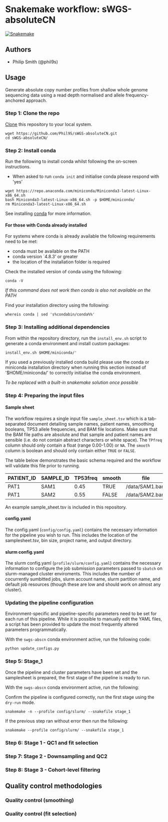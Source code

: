 # Snakemake workflow: sWGS-absoluteCN

[![Snakemake](https://img.shields.io/badge/snakemake-≥5.10.0-brightgreen.svg)](https://snakemake.bitbucket.io)

## Authors

* Philip Smith (@phil9s)

## Usage

Generate absolute copy number profiles from shallow whole genome sequencing data using a read depth normalised and allele frequency-anchored approach.

### Step 1: Clone the repo

[Clone](https://help.github.com/en/articles/cloning-a-repository) this repository to your local system.

```
wget https://github.com/Phil9S/sWGS-absoluteCN.git
cd sWGS-absoluteCN/
```

### Step 2: Install conda

Run the following to install conda whilst following the on-screen instructions.
- When asked to run `conda init` and initialise conda please respond with 'yes'

```
wget https://repo.anaconda.com/miniconda/Miniconda3-latest-Linux-x86_64.sh
bash Miniconda3-latest-Linux-x86_64.sh -p $HOME/miniconda/
rm Miniconda3-latest-Linux-x86_64.sh
```

See installing [conda](https://conda.io/projects/conda/en/latest/user-guide/install/index.html) for more information.

#### For those with Conda already installed

For systems where conda is already available the following requirements need to be met:
- conda must be available on the PATH
- conda version `4.8.3' or greater
- the location of the installation folder is required

Check the installed version of conda using the following:
```
conda -V
```
*If this command does not work then conda is also not available on the PATH*

Find your installation directory using the following:
```
whereis conda | sed 's%condabin/conda%%'
```

### Step 3: Installing additional dependencies

From within the repository directory, run the `install_env.sh` script to generate a conda environment and install custom packages:

```
install_env.sh $HOME/miniconda/'
```

If you used a previously installed conda build please use the conda or miniconda installation directory when running this section instead of '$HOME/miniconda/' to correctly initialise the conda environment.

*To be replaced with a built-in snakemake solution once possible*

### Step 4: Preparing the input files

#### Sample sheet

The workflow requires a single input file `sample_sheet.tsv` which is a tab-separated document detailing sample names, patient names, smoothing booleans, TP53 allele frequencies, and BAM file locations. Make sure that the BAM file paths are absolute and that sample and patient names are sensible (i.e. do not contain abstract characters or white space). The `TPfreq` column should only contain a float (range 0.00-1.00) or `NA`. The `smooth` column is boolean and should only contain either `TRUE` or `FALSE`.

The table below demonstrates the basic schema required and the workflow will validate this file prior to running.

|PATIENT_ID|SAMPLE_ID|TP53freq|smooth|file         |
|----------|---------|--------|------|-------------|
|PAT1      |SAM1     |0.45    |TRUE  |/data/SAM1.bam|
|PAT1      |SAM2     |0.55    |FALSE |/data/SAM2.bam|

An example sample_sheet.tsv is included in this repository.

#### config.yaml

The config.yaml (`config/config.yaml`) contains the necessary information for the pipeline you wish to run. This includes the location of the samplesheet.tsv, bin size, project name, and output directory.

#### slurm config.yaml

The slurm config.yaml (`profile/slurm/config.yaml`) contains the necessary information to configure the job submission parameters passed to `sbatch` on slurm-managed cluster enviroments. This includes the number of cocurrently sumbitted jobs, slurm account name, slurm partition name, and default job resources (though these are low and should work on almost any cluster).

### Updating the pipeline configuration

Environment-specific and pipeline-specific parameters need to be set for each run of this pipeline. While it is possible to manually edit the YAML files, a script has been provided to update the most frequently altered parameters programmatically.

With the `swgs-abscn` conda environment active, run the following code:

```
python update_configs.py
```

### Step 5: Stage_1

Once the pipeline and cluster parameters have been set and the samplesheet is prepared, the first stage of the pipeline is ready to run.

With the `swgs-abscn` conda environment active, run the following:

Confirm the pipeline is configured correctly, run the first stage using the `dry-run` mode.

```
snakemake -n --profile config/slurm/ --snakefile stage_1
```

If the previous step ran without error then run the following:

```
snakemake --profile config/slurm/ --snakefile stage_1
```

### Step 6: Stage 1 - QC1 and fit selection

### Step 7: Stage 2 - Downsampling and QC2

### Step 8: Stage 3 - Cohort-level filtering

## Quality control methodologies

### Quality control (smoothing)

### Quality control (fit selection)

